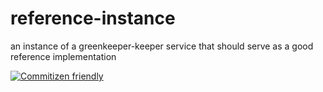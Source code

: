 # reference-instance

an instance of a greenkeeper-keeper service that should serve as a good reference implementation

[![Commitizen friendly](https://img.shields.io/badge/commitizen-friendly-brightgreen.svg)](http://commitizen.github.io/cz-cli/)
